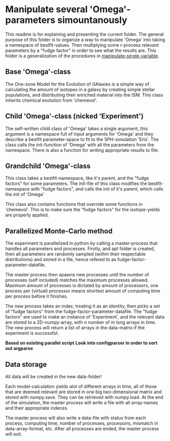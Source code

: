 Manipulate several 'Omega'-parameters simountanously
===============================================================
This readme is for explaining and presenting the current folder.
The general purpose of this folder is to organize a way to manipulate 'Omega' 
into taking a namespace of bestfit-values. Then multiplying some r-process relevant parameters by a "fudge factor" in order to see what the results are.
This folder is a generalization of the procedures in [manipulate-single-variable](../manip_yields_experiment).

Base 'Omega'-class
--------------------
The One-zone Model for the Evolution of GAlaxies is a simple way of calculating the amount of isotopes
in a galaxy by creating simple stellar populations, and distributing their enriched material into the ISM.
This class inherits chemical evolution from 'chemevol'.

Child 'Omega'-class (nicked 'Experiment')
---------------------------------------------
The self-written child class of 'Omega' takes a single argument,
this argument is a namespace full of input arguments for 'Omega' and they describe a 
bestfit parameter-space to fit to the SPH-simulation 'Eris'.
The class calls the init-function of 'Omega' with all the parameters from the namespace.
There is also a function for writing appropriate results to file.

Grandchild 'Omega'-class
---------------------------
This class takes a bestfit-namespace, like it's parent, and the "fudge factors" for some parameters.
The init-file of this class modifies the bestfit-namespace with "fudge factors", and calls the init of
it's parent, which calls the init of 'Omega'

This class also contains functions that override some functions in 'chemevol'.
This is to make sure the "fudge factors" for the isotope-yields are properly applied.

Parallelized Monte-Carlo method
--------------------------------
The experiment is parallelized in python by calling a master-process that handles all parameters and processes.
Firstly, and apt folder is created, then all parameters are randomly sampled (within their respectable distributions)
and stored in a file, hence refered to as fudge-factor-parameter-datafile. 

The master process then spawns new processes 
until the number of processes (self included) matches the maximum processes allowed.
Maximum amount of processes is dictated by amount of processors, one process per (virtual) processor
means shortest amount of computing time per process before it finishes.

The new process takes an index, treating it as an identity, 
then picks a set of "fudge factors" from the fudge-factor-parameter-datafile.
The "fudge factors" are used to make an instance of 'Experiment', and the relevant 
data are stored to a 2D-numpy-array, with n number of m long arrays in time.
The new process will return a list of arrays in the data-matrix if the experiment is successful.

**Based on existing parallel script**
**Look into configparser in order to sort out argparse**

Data storage
-------------
All data will be created in the new data-folder!

Each model-calculation yields alot of different arrays in time, all of those that are 
deemed relevant are stored in one big two-dimensional matrix and stored with numpy.save.
They can be retrieved with numpy.load.
At the end of the simulation, the master process will write a file with all array-names 
and their appropriate indeces.

The master process will also write a data-file with status from each process, computing time,
number of processes, processors, mismatch in data-array-format, etc.
After all processes are ended, the master process will exit.
